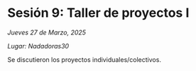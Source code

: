 # Sesión 9: Taller de proyectos I

_Jueves 27 de Marzo, 2025_

_Lugar: Nadadoras30_

Se discutieron los proyectos individuales/colectivos.


